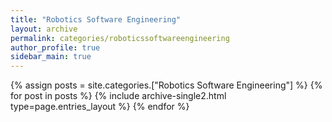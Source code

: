 ```yaml
---
title: "Robotics Software Engineering"
layout: archive
permalink: categories/roboticssoftwareengineering
author_profile: true
sidebar_main: true
---
```


{% assign posts = site.categories.["Robotics Software Engineering"] %}
{% for post in posts %} {% include archive-single2.html type=page.entries_layout %} {% endfor %}
